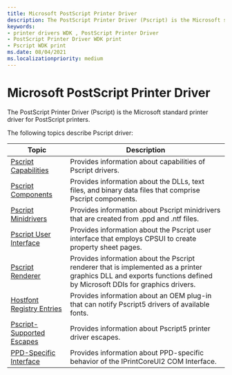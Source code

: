 ```yaml
---
title: Microsoft PostScript Printer Driver
description: The PostScript Printer Driver (Pscript) is the Microsoft standard printer driver for PostScript printers.
keywords:
- printer drivers WDK , PostScript Printer Driver
- PostScript Printer Driver WDK print
- Pscript WDK print
ms.date: 08/04/2021
ms.localizationpriority: medium
---
```


# Microsoft PostScript Printer Driver

The PostScript Printer Driver (Pscript) is the Microsoft standard printer driver for PostScript printers.

The following topics describe Pscript driver:

| Topic | Description |
|--|--|
| [Pscript Capabilities](pscript-capabilities.md) | Provides information about capabilities of Pscript drivers. |
| [Pscript Components](pscript-components.md) | Provides information about the DLLs, text files, and binary data files that comprise Pscript components. |
| [Pscript Minidrivers](pscript-minidrivers.md) | Provides information about Pscript minidrivers that are created from .ppd and .ntf files. |
| [Pscript User Interface](pscript-user-interface.md) | Provides information about the Pscript user interface that employs CPSUI to create property sheet pages. |
| [Pscript Renderer](pscript-renderer.md) | Provides information about the Pscript renderer that is implemented as a printer graphics DLL and exports functions defined by Microsoft DDIs for graphics drivers. |
| [Hostfont Registry Entries](hostfont-registry-entries.md) | Provides information about an OEM plug-in that can notify Pscript5 drivers of available fonts. |
| [Pscript-Supported Escapes](pscript-supported-escapes.md) | Provides information about Pscript5 printer driver escapes. |
| [PPD-Specific Interface](ppd-specific-interface.md) | Provides information about PPD-specific behavior of the IPrintCoreUI2 COM Interface. |
